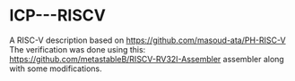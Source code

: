 # ICP---RISCV

A RISC-V description based on https://github.com/masoud-ata/PH-RISC-V
The verification was done using this: https://github.com/metastableB/RISCV-RV32I-Assembler assembler along with some modifications.
